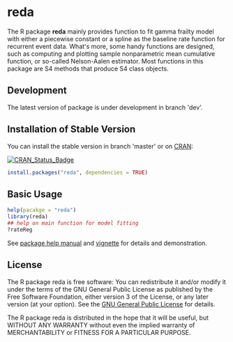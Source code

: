 # reda

The R package **reda** mainly provides function to fit gamma frailty model with
either a piecewise constant or a spline as the baseline rate function
for recurrent event data. What's more, some handy functions are designed,
such as computing and plotting sample nonparametric mean cumulative function,
or so-called Nelson-Aalen estimator. Most functions in this package
are S4 methods that produce S4 class objects.


## Development

The latest version of package is under development in branch 'dev'.


## Installation of Stable Version

You can install the stable version in branch 'master' or on
[CRAN](http://cran.rstudio.com/package=reda):

[![CRAN_Status_Badge](http://www.r-pkg.org/badges/version/reda)](http://cran.r-project.org/package=reda)

```r
install.packages("reda", dependencies = TRUE)
```


## Basic Usage

```r
help(pacakge = "reda")
library(reda)
## help on main function for model fitting
?rateReg
```

See [package help manual](https://cran.rstudio.com/web/packages/reda/reda.pdf)
and [vignette](https://cran.rstudio.com/web/packages/reda/vignettes/reda-intro.html)
for details and demonstration.


## License

The R package reda is free software: You can redistribute it and/or
modify it under the terms of the GNU General Public License as published
by the Free Software Foundation, either version 3 of the License, or
any later version (at your option).
See the [GNU General Public License](http://www.gnu.org/licenses/) for details.

The R package reda is distributed in the hope that it will be useful,
but WITHOUT ANY WARRANTY without even the implied warranty of
MERCHANTABILITY or FITNESS FOR A PARTICULAR PURPOSE.
